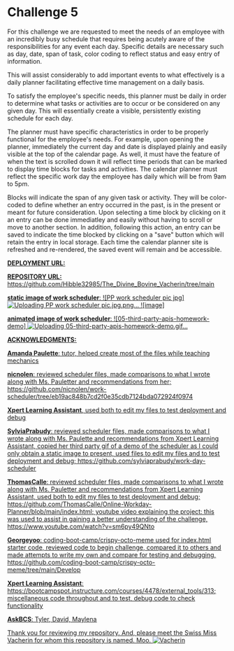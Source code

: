 # Challenge 5

For this challenge we are requested to meet the needs of an employee with an incredibly busy schedule that requires being acutely aware of the responsibilities for any event each day.  Specific details are necessary such as day, date, span of task, color coding to reflect status and easy entry of information.

This will assist considerably to add important events to what effectively is a daily planner facilitating effective time management on a daily basis.

To satisfy the employee's specific needs, this planner must be daily in order to determine what tasks or activities are to occur or be considered on any given day.  This will essentially create a visible, persistently existing schedule for each day.


The planner must have specific characteristics in order to be properly functional for the employee's needs.  For example, upon opening the planner, immediately the current day and date is displayed plainly and easily visible at the top of the calendar page. 
 As well, it must have the feature of when the text is scrolled down it will reflect time periods that can be marked to display time blocks for tasks and activities.  The calendar planner must reflect the specific work day the employee has daily which will be from 9am to 5pm.

Blocks will indicate the span of any given task or activity.  They will be color-coded to define whether an entry occurred in the past, is in the present or meant for future consideration.  Upon selecting a time block by clicking on it an entry can be done immediatley and easily without having to scroll or move to another section.  In addition, following this action, an entry can be saved to indicate the time blocked by clicking on a "save" button which will retain the entry in local storage.  Each time the calendar planner site is refreshed and re-rendered, the saved event will remain and be accessible.

**<u> DEPLOYMENT URL: <u>**



**<u> REPOSITORY URL: <u>**
https://github.com/Hibble32985/The_Divine_Bovine_Vacherin/tree/main


**<u>static image of work scheduler<u>**:
![PP work scheduler pic jpg]
![Uploading PP work scheduler pic.jpg.png…]()
![image]

**animated image of work scheduler<u>**:
![05-third-party-apis-homework-demo]
![Uploading 05-third-party-apis-homework-demo.gif…]()

**<u> ACKNOWLEDGMENTS: <u>**

**Amanda Paulette**: tutor, helped create most of the files while teaching mechanics

**nicnolen**: reviewed scheduler files, made comparisons to what I wrote along with Ms. Pauletter and recommendations from her; https://github.com/nicnolen/work-scheduler/tree/eb19ac848b7cd2f0e35cdb7124bda072924f0974

**Xpert Learning Assistant**, used both to edit my files to test deployment and debug

**SylviaPrabudy**:  reviewed scheduler files, made comparisons to what I wrote along with Ms. Paulette and recommendations from Xpert Learning Assistant, copied her third party gif of a demo of the scheduler as I could only obtain a static image to present, used files to edit my files and to test deployment and debug; https://github.com/sylviaprabudy/work-day-scheduler

**ThomasCalle**: reviewed scheduler files, made comparisons to what I wrote along with Ms. Pauletter and recommendations from Xpert Learning Assistant, used both to edit my files to test deployment and debug; https://github.com/ThomasCalle/Online-Workday-Planner/blob/main/index.html; youtube video explaining the project:  this was used to assist in gaining a better understanding of the challenge, https://www.youtube.com/watch?v=sm6py49QNto

**Georgeyoo**: coding-boot-camp/crispy-octo-meme used for index.html starter code, reviewed code to begin challenge, compared it to others and made attempts to write my own and compare for testing and debugging, https://github.com/coding-boot-camp/crispy-octo-meme/tree/main/Develop

**Xpert Learning Assistant**: https://bootcampspot.instructure.com/courses/4478/external_tools/313; miscellaneous code throughout and to test, debug code to check functionality

**AskBCS**: Tyler, David, Maylena

Thank you for reviewing my repository.  And, please meet the Swiss Miss Vacherin for whom this repository is named. Moo.
![Vacherin](https://github.com/Hibble32985/The_Divine_Bovine_Vacherin/assets/148695159/0a561abc-2bf8-4832-8b6e-900d3cfcb577)
